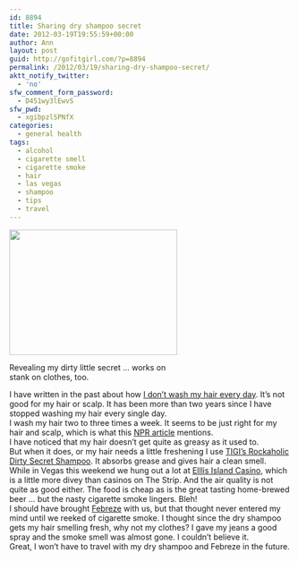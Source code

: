 ```yaml
---
id: 8894
title: Sharing dry shampoo secret
date: 2012-03-19T19:55:59+00:00
author: Ann
layout: post
guid: http://gofitgirl.com/?p=8894
permalink: /2012/03/19/sharing-dry-shampoo-secret/
aktt_notify_twitter:
  - 'no'
sfw_comment_form_password:
  - D451wy3lEwvS
sfw_pwd:
  - xgibpzlSPNfX
categories:
  - general health
tags:
  - alcohol
  - cigarette smell
  - cigarette smoke
  - hair
  - las vegas
  - shampoo
  - tips
  - travel
---
```

<div id="attachment_8909" style="width: 310px" class="wp-caption alignleft">
  <a href="http://gofitgirl.com/blog/wp-content/uploads/2012/03/rockaholic-jeans.jpg"><img class="size-medium wp-image-8909" title="rockaholic jeans" src="http://gofitgirl.com/blog/wp-content/uploads/2012/03/rockaholic-jeans-300x224.jpg" alt="" width="300" height="224" /></a>
  
  <p class="wp-caption-text">
    Revealing my dirty little secret ... works on stank on clothes, too.
  </p>
</div>

  
I have written in the past about how [I don&#8217;t wash my hair every day](http://gofitgirl.com/?p=6357). It&#8217;s not good for my hair or scalp. It has been more than two years since I have stopped washing my hair every single day.  
I wash my hair two to three times a week. It seems to be just right for my hair and scalp, which is what this [NPR article](http://www.npr.org/templates/story/story.php?storyId=102062969) mentions.  
I have noticed that my hair doesn&#8217;t get quite as greasy as it used to.  
But when it does, or my hair needs a little freshening I use [TIGI&#8217;s Rockaholic Dirty Secret Shampoo](http://www.google.com/products/catalog?hl=en&sugexp=gsis,i18n%3Dtrue&cp=11&gs_id=16&xhr=t&q=rockaholic+dry+shampoo&qe=cm9ja2Fob2xpYyA&qesig=Ju2WT7aeL56Yqw5562KRJg&pkc=AFgZ2tlR3O-9kjczXqku-u5J0Lap7fqYq5kTEIrnPf1qj0DAeLNbYVEEiizXrlx1k1p53JpGyJwHeoLURD_T3G8Vu79UmbRTRQ&gs_upl=&bav=on.2,or.r_gc.r_pw.r_cp.&biw=1268&bih=626&um=1&ie=UTF-8&tbm=shop&cid=18404306398735640571&sa=X&ei=Ot5mTsy-MqXkiAKu-sSpCg&sqi=2&ved=0CGkQ8wIwAQ#ps-sellers). It absorbs grease and gives hair a clean smell.  
While in Vegas this weekend we hung out a lot at [Elllis Island Casino](http://www.ellisislandcasino.com/), which is a little more divey than casinos on The Strip. And the air quality is not quite as good either. The food is cheap as is the great tasting home-brewed beer &#8230; but the nasty cigarette smoke lingers. Bleh!  
I should have brought [Febreze](http://www.febreze.com/en_US/home.do) with us, but that thought never entered my mind until we reeked of cigarette smoke. I thought since the dry shampoo gets my hair smelling fresh, why not my clothes? I gave my jeans a good spray and the smoke smell was almost gone. I couldn&#8217;t believe it.  
Great, I won&#8217;t have to travel with my dry shampoo and Febreze in the future.